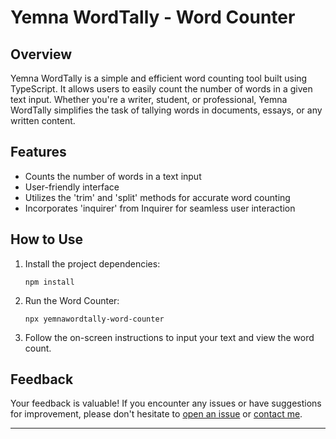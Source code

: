 

# Yemna WordTally - Word Counter

## Overview
Yemna WordTally is a simple and efficient word counting tool built using TypeScript. It allows users to easily count the number of words in a given text input. Whether you're a writer, student, or professional, Yemna WordTally simplifies the task of tallying words in documents, essays, or any written content.

## Features
- Counts the number of words in a text input
- User-friendly interface
- Utilizes the 'trim' and 'split' methods for accurate word counting
- Incorporates 'inquirer' from Inquirer for seamless user interaction

## How to Use
1. Install the project dependencies:
   ```
   npm install
   ```

2. Run the Word Counter:
   ```
   npx yemnawordtally-word-counter
   ```

3. Follow the on-screen instructions to input your text and view the word count.

## Feedback
Your feedback is valuable! If you encounter any issues or have suggestions for improvement, please don't hesitate to [open an issue](link-to-issue-tracker) or [contact me](link-to-contact-page).

---
